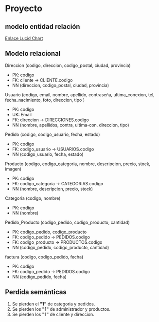 # Proyecto

## modelo entidad relación

[Enlace Lucid Chart](https://lucid.app/lucidchart/5e8169ed-ab5c-4a9f-8b9b-d2a57faf3205/edit?viewport_loc=-176%2C-23%2C3072%2C1056%2C0_0&invitationId=inv_6d824699-3066-4642-9e31-ac7d37cecbfe)

## Modelo relacional

Direccion (codigo, direccion, codigo_postal, ciudad, provincia)

* PK: codigo
* FK: cliente -> CLIENTE.codigo
* NN (direccion, codigo_postal, ciudad, provincia)

Usuario (codigo, email, nombre, apellido, contraseña, ultima_conexion, tel, fecha_nacimiento, foto, direccion, tipo )

* PK: codigo
* UK: Email
* FK: direccion -> DIRECCIONES.codigo
* NN (nombre, apellidos, contra, ultima-con, direccion, tipo)

Pedido (codigo, codigo_usuario, fecha, estado)

* PK: codigo
* FK: codigo_usuario -> USUARIOS.codigo
* NN (codigo_usuario, fecha, estado)

Producto (codigo, codigo_categoria, nombre, descripcion, precio, stock, imagen)

* PK: codigo
* FK: codigo_categoria -> CATEGORIAS.codigo
* NN (nombre, descripcion, precio, stock)

Categoria (codigo, nombre)

* PK: codigo
* NN (nombre)

Pedido_Producto (codigo_pedido, codigo_producto, cantidad)

* PK: codigo_pedido, codigo_producto
* FK: codigo_pedido -> PEDIDOS.codigo
* FK: codigo_producto -> PRODUCTOS.codigo
* NN (codigo_pedido, codigo_producto, cantidad)

factura (codigo, codigo_pedido, fecha)

* PK: codigo
* FK: codigo_pedido -> PEDIDOS.codigo
* NN (codigo_pedido, fecha)

## Perdida semánticas

1. Se pierden el **"1"** de categoria y pedidos.
2. Se pierden los **"1"** de administrador y productos.
3. Se pierden los **"1"** de cliente y direccion.
